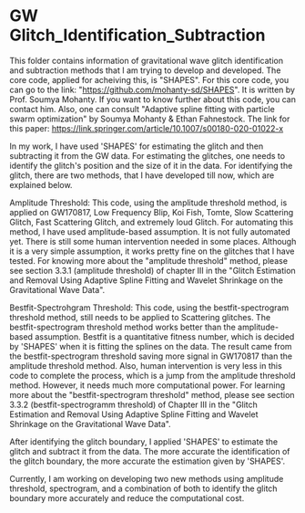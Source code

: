 # GW Glitch_Identification_Subtraction


This folder contains information of gravitational wave glitch identification and subtraction methods that I am trying to develop and developed. The core code, applied for acheiving this, is "SHAPES". For this core code, you can go to the link: "https://github.com/mohanty-sd/SHAPES". It is written by Prof. Soumya Mohanty. If you want to know further about this code, you can contact him. Also, one can consult "Adaptive spline fitting with particle swarm optimization" by Soumya Mohanty & Ethan Fahnestock. The link for this paper: https://link.springer.com/article/10.1007/s00180-020-01022-x 

In my work, I have used 'SHAPES' for estimating the glitch and then subtracting it from the GW data. For estimating the glitches, one needs to identify the glitch's position and the size of it in the data. For identifying the glitch, there are two methods, that I have developed till now, which are explained below.

Amplitude Threshold: This code, using the amplitude threshold method, is applied on GW170817, Low Frequency Blip, Koi Fish, Tomte, Slow Scattering Glitch, Fast Scattering Glitch, and extremely loud Glitch. For automating this method, I have used amplitude-based assumption. It is not fully automated yet. There is still some human intervention needed in some places. Although it is a very simple assumption, it works pretty fine on the glitches that I have tested. For knowing more about the "amplitude threshold" method, please see section 3.3.1 (amplitude threshold) of chapter III in the "Glitch Estimation and Removal Using Adaptive Spline Fitting and Wavelet Shrinkage on the Gravitational Wave Data".

Bestfit-Spectrohgram Threshold: This code, using the bestfit-spectrogram threshold method, still needs to be applied to Scattering glitches. The bestfit-spectrogram threshold method works better than the amplitude-based assumption. Bestfit is a quantitative fitness number, which is decided by 'SHAPES' when it is fitting the splines on the data. The result came from the bestfit-spectrogram threshold saving more signal in GW170817 than the amplitude threshold method. Also, human intervention is very less in this code to complete the process, which is a jump from the amplitude threshold method. However, it needs much more computational power. For learning more about the "bestfit-spectrogram threshold" method, please see section 3.3.2 (bestfit-spectrogramm threshold) of Chapter III in the "Glitch Estimation and Removal Using Adaptive Spline Fitting and Wavelet Shrinkage on the Gravitational Wave Data".


After identifying the glitch boundary, I applied 'SHAPES' to estimate the glitch and subtract it from the data. The more accurate the identification of the glitch boundary, the more accurate the estimation given by 'SHAPES'. 

Currently, I am working on developing two new methods using amplitude threshold, spectrogram, and a combination of both to identify the glitch boundary more accurately and reduce the computational cost.
